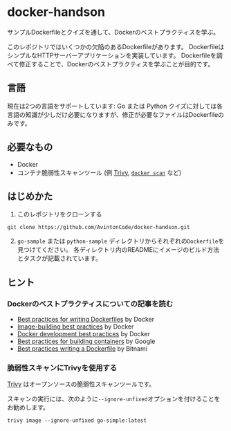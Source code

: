 # docker-handson 
サンプルDockerfileとクイズを通して、Dockerのベストプラクティスを学ぶ。

このレポジトリではいくつかの欠陥のあるDockerfileがあります。
DockerfileはシンプルなHTTPサーバーアプリケーションを実装しています。
Dockerfileを調べて修正することで、Dockerのベストプラクティスを学ぶことが目的です。

## 言語
現在は2つの言語をサポートしています: Go または Python
クイズに対しては各言語の知識が少しだけ必要になりますが、修正が必要なファイルはDockerfileのみです。

## 必要なもの 
- Docker
- コンテナ脆弱性スキャンツール (例 [Trivy](https://github.com/aquasecurity/trivy), [`docker scan`](https://docs.docker.com/engine/scan/) など)

## はじめかた 
1. このレポジトリをクローンする
```
git clone https://github.com/AvintonCode/docker-handson.git
```

2. `go-sample` または `python-sample` ディレクトリからそれぞれの`Dockerfile`を見つけてください。
各ディレクトリ内のREADMEにイメージのビルド方法とタスクが記載されています。

## ヒント

### Dockerのベストプラクティスについての記事を読む
- [Best practices for writing Dockerfiles](https://docs.docker.com/develop/develop-images/dockerfile_best-practices/) by Docker
- [Image-building best practices](https://docs.docker.com/get-started/09_image_best/) by Docker
- [Docker development best practices](https://docs.docker.com/develop/dev-best-practices/) by Docker
- [Best practices for building containers](https://cloud.google.com/architecture/best-practices-for-building-containers) by Google
- [Best practices writing a Dockerfile](https://docs.bitnami.com/tutorials/best-practices-writing-a-dockerfile) by Bitnami

### 脆弱性スキャンにTrivyを使用する
[Trivy](https://github.com/aquasecurity/trivy) はオープンソースの脆弱性スキャンツールです。

スキャンの実行には、次のように`--ignore-unfixed`オプションを付けることをお勧めします。
```
trivy image --ignore-unfixed go-simple:latest
```
